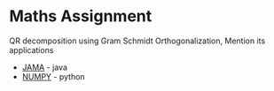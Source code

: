 # Maths Assignment
QR decomposition using Gram Schmidt Orthogonalization, Mention its applications

* [JAMA](https://math.nist.gov/javanumerics/jama/) - java
* [NUMPY](https://numpy.org/doc/stable/user/absolute_beginners.html) - python


